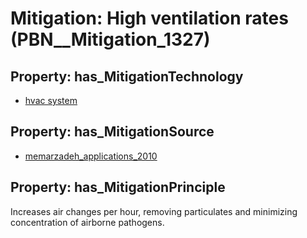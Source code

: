 # Mitigation: __High ventilation rates__ (PBN__Mitigation_1327)

## Property: has_MitigationTechnology

* [hvac system](../Technology/PBN__Technology_3190)

## Property: has_MitigationSource

* [memarzadeh_applications_2010](../Article/PBN__Article_61)

## Property: has_MitigationPrinciple

Increases air changes per hour, removing particulates and minimizing concentration of airborne pathogens.

